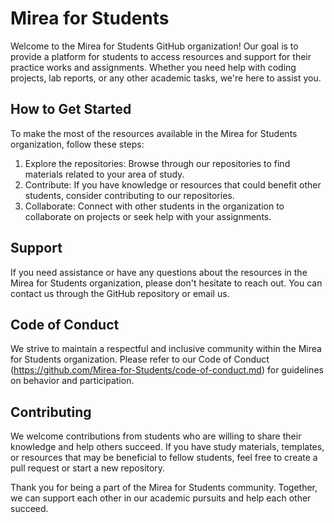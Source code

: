 # Mirea for Students

Welcome to the Mirea for Students GitHub organization! Our goal is to provide a platform for students to access resources and support for their practice works and assignments. Whether you need help with coding projects, lab reports, or any other academic tasks, we're here to assist you.

## How to Get Started

To make the most of the resources available in the Mirea for Students organization, follow these steps:

1. Explore the repositories: Browse through our repositories to find materials related to your area of study.
2. Contribute: If you have knowledge or resources that could benefit other students, consider contributing to our repositories.
3. Collaborate: Connect with other students in the organization to collaborate on projects or seek help with your assignments.

## Support

If you need assistance or have any questions about the resources in the Mirea for Students organization, please don't hesitate to reach out. You can contact us through the GitHub repository or email us.

## Code of Conduct

We strive to maintain a respectful and inclusive community within the Mirea for Students organization. Please refer to our Code of Conduct (https://github.com/Mirea-for-Students/code-of-conduct.md) for guidelines on behavior and participation.

## Contributing

We welcome contributions from students who are willing to share their knowledge and help others succeed. If you have study materials, templates, or resources that may be beneficial to fellow students, feel free to create a pull request or start a new repository.

Thank you for being a part of the Mirea for Students community. Together, we can support each other in our academic pursuits and help each other succeed.
